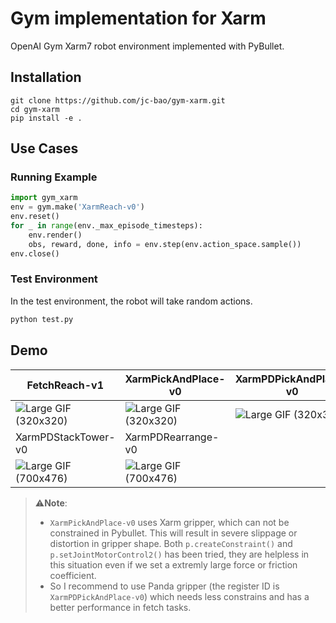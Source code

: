 # Gym implementation for Xarm 

OpenAI Gym Xarm7 robot environment implemented with PyBullet.

## Installation

```shell
git clone https://github.com/jc-bao/gym-xarm.git
cd gym-xarm
pip install -e .
```

## Use Cases

### Running Example

```python
import gym_xarm
env = gym.make('XarmReach-v0') 
env.reset()
for _ in range(env._max_episode_timesteps):
    env.render()
    obs, reward, done, info = env.step(env.action_space.sample())
env.close()
```

### Test Environment

In the test environment, the robot will take random actions.

```python
python test.py
```

## Demo

| FetchReach-v1                                                | XarmPickAndPlace-v0                                          | XarmPDPickAndPlace-v0                                        |
| ------------------------------------------------------------ | ------------------------------------------------------------ | ------------------------------------------------------------ |
| ![Large GIF (320x320)](https://tva1.sinaimg.cn/large/008i3skNgy1gsxjpl1q49g308w08wnpd.gif) | ![Large GIF (320x320)](https://tva1.sinaimg.cn/large/008i3skNgy1gsxjlnnjudg308w08wu0x.gif) | ![Large GIF (320x320)](https://tva1.sinaimg.cn/large/008i3skNgy1gsxjxkzv0tg308w08wqv5.gif) |
| XarmPDStackTower-v0                                          | XarmPDRearrange-v0                                           |                                                              |
| ![Large GIF (700x476)](https://tva1.sinaimg.cn/large/008i3skNly1gtcozatwg5g60jg0d84qq02.gif) | ![Large GIF (700x476)](https://tva1.sinaimg.cn/large/008i3skNly1gtcp15o238g60jg0d8e8102.gif) |                                                              |

> ⚠️**Note**:
>
> * `XarmPickAndPlace-v0` uses Xarm gripper, which can not be constrained in Pybullet. This will result in severe slippage or distortion in gripper shape. Both `p.createConstraint()` and `p.setJointMotorControl2()` has been tried, they are helpless in this situation even if we set a extremly large force or friction coefficient. 
> * So I recommend to use Panda gripper (the register ID is `XarmPDPickAndPlace-v0`) which needs less constrains and has a better performance in fetch tasks. 

